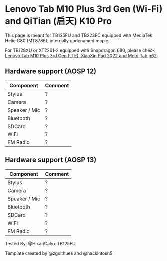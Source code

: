 # Lenovo Tab M10 Plus 3rd Gen (Wi-Fi) and QiTian (启天) K10 Pro

This page is meant for TB125FU and TB223FC equipped with MediaTek Helio G80 (MT8786), internally codenamed maple.

For TB128XU or XT2261-2 equipped with Snapdragon 680, please check [Lenovo Tab M10 Plus 3rd Gen (LTE), XiaoXin Pad 2022 and Moto Tab g62](https://github.com/phhusson/treble_experimentations/wiki/Lenovo-Tab-M10-Plus-3rd-Gen-%28LTE%29%2C-XiaoXin-Pad-2022-and-Moto-Tab-g62).

## Hardware support (AOSP 12)

| Component                 |      Comment                                              |
|---------------------------|-----------------------------------------------------------|
| Stylus                    | ?                                                      |
| Camera                    | ?                                                      |
| Speaker / Mic             | ?                                                      |
| Bluetooth                 | ?                                         |
| SDCard                       | ?                                                    |
| WiFi                      | ?                                                      |
| FM Radio                  | ?                                                  |

## Hardware support (AOSP 13)

| Component                 |      Comment                                              |
|---------------------------|-----------------------------------------------------------|
| Stylus                    | ?                                                      |
| Camera                    | ?                                                      |
| Speaker / Mic             | ?                                                      |
| Bluetooth                 | ?                                         |
| SDCard                       | ?                                                    |
| WiFi                      | ?                                                      |
| FM Radio                  | ?                                                  |


Tested By: @HikariCalyx TB125FU

Template created by @zguithues and @hackintosh5